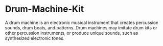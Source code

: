 # Drum-Machine-Kit
A drum machine is an electronic musical instrument that creates percussion sounds, drum beats, and patterns. Drum machines may imitate drum kits or other percussion instruments, or produce unique sounds, such as synthesized electronic tones.
